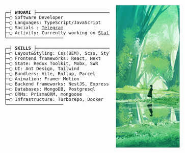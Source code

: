 <div style="display: flex; flex-direction: column; align-items: center;">

<div style="display: flex; flex-direction: row; align-items: justify-content; gap: 20px;">

  <pre>
  ╭─┤ <b>WHOAMI</b> ├───────────────────────────────────── ✔ <span style="color: #009688;">@klimetzc</span> ₪
  ├─▢ Software Developer
  ├─▢ Languages: TypeScript/JavaScript
  ├─▢ Socials : <a href="https://t.me/klimetzc" target="_blank">Telegram</a>
  ├─▢ Activity: Currently working on <a href="https://stattrack.ru">Stattrack</a>
  ╰─────────────────────

  ╭─┤ <b>SKILLS</b> ├───────────────────────────────────── ✔ <span style="color: #009688;">@klimetzc</span> ₪
  ├─▢ Layout&Styling: Css(BEM), Scss, Styled-components
  ├─▢ Frontend frameworks: React, Next
  ├─▢ State: Redux Toolkit, Mobx, SWR
  ├─▢ UI: Ant Design, Tailwind
  ├─▢ Bundlers: Vite, Rollup, Parcel
  ├─▢ Animation: Framer Motion
  ├─▢ Backend frameworks: NestJS, Express
  ├─▢ Databases: MongoDB, Postgresql
  ├─▢ ORMs: PrismaORM, mongoose
  ├─▢ Infrastructure: Turborepo, Docker
  ╰─────────────────────
  </pre>

  <img src="./forest.jpeg" width="200"  style="object-fit: cover; display: block;" />

</div>
